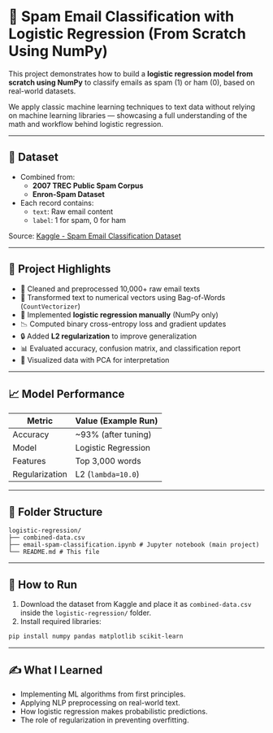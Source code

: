 # 📧 Spam Email Classification with Logistic Regression (From Scratch Using NumPy)

This project demonstrates how to build a **logistic regression model from scratch using NumPy** to classify emails as spam (1) or ham (0), based on real-world datasets.

We apply classic machine learning techniques to text data without relying on machine learning libraries — showcasing a full understanding of the math and workflow behind logistic regression.

---

## 🧾 Dataset

- Combined from:
  - **2007 TREC Public Spam Corpus**
  - **Enron-Spam Dataset**
- Each record contains:
  - `text`: Raw email content
  - `label`: 1 for spam, 0 for ham

Source: [Kaggle - Spam Email Classification Dataset](https://www.kaggle.com/datasets/purusinghvi/email-spam-classification-dataset)

---

## 🧠 Project Highlights

- 🧹 Cleaned and preprocessed 10,000+ raw email texts
- 🧮 Transformed text to numerical vectors using Bag-of-Words (`CountVectorizer`)
- 🔁 Implemented **logistic regression manually** (NumPy only)
- 📉 Computed binary cross-entropy loss and gradient updates
- 🔒 Added **L2 regularization** to improve generalization
- 📊 Evaluated accuracy, confusion matrix, and classification report
- 🧪 Visualized data with PCA for interpretation

---

## 📈 Model Performance

| Metric     | Value (Example Run) |
|------------|---------------------|
| Accuracy   | ~93% (after tuning) |
| Model      | Logistic Regression |
| Features   | Top 3,000 words     |
| Regularization | L2 (`lambda=10.0`)  |

---

## 📂 Folder Structure

```
logistic-regression/
├── combined-data.csv 
├── email-spam-classification.ipynb # Jupyter notebook (main project)
└── README.md # This file
```
---

## 🚀 How to Run

1. Download the dataset from Kaggle and place it as `combined-data.csv` inside the `logistic-regression/` folder.
2. Install required libraries:

```bash
pip install numpy pandas matplotlib scikit-learn
```

---

## ✍️ What I Learned
- Implementing ML algorithms from first principles.
- Applying NLP preprocessing on real-world text.
- How logistic regression makes probabilistic predictions.
- The role of regularization in preventing overfitting.